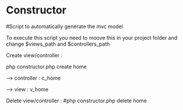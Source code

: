 # Constructor

#Script to automatically generate the mvc model
 
To execute this script you need to moove this in your project folder and change $views_path and $controllers_path

Create view/controller :

  php constructor.php create home
  
  --> controller : c_home
  
  --> view : v_home
  
Delete view/controller :
   #php constructor.php delete home
